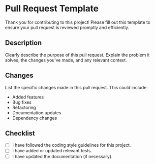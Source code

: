 # Pull Request Template

Thank you for contributing to this project! Please fill out this template to ensure your pull request is reviewed promptly and efficiently.

## Description

Clearly describe the purpose of this pull request. Explain the problem it solves, the changes you've made, and any relevant context.

## Changes

List the specific changes made in this pull request. This could include:

* Added features
* Bug fixes
* Refactoring
* Documentation updates
* Dependency changes

## Checklist

* [ ] I have followed the coding style guidelines for this project.
* [ ] I have added or updated relevant tests.
* [ ] I have updated the documentation (if necessary).